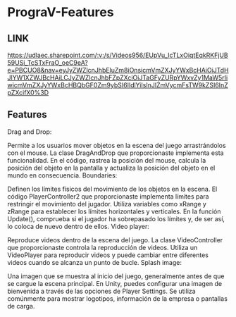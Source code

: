 # PrograV-Features
## LINK
https://udlaec.sharepoint.com/:v:/s/Videos956/EUpVu_IcTLxOiqtEqkRKFjUB59USi_TcSTxFraO_oeC9eA?e=PBCUO8&nav=eyJyZWZlcnJhbEluZm8iOnsicmVmZXJyYWxBcHAiOiJTdHJlYW1XZWJBcHAiLCJyZWZlcnJhbFZpZXciOiJTaGFyZURpYWxvZy1MaW5rIiwicmVmZXJyYWxBcHBQbGF0Zm9ybSI6IldlYiIsInJlZmVycmFsTW9kZSI6InZpZXcifX0%3D
## Features

Drag and Drop:

Permite a los usuarios mover objetos en la escena del juego arrastrándolos con el mouse.
La clase DragAndDrop que proporcionaste implementa esta funcionalidad.
En el código, rastrea la posición del mouse, calcula la posición del objeto en la pantalla y actualiza la posición del objeto en el mundo en consecuencia.
Boundaries:

Definen los límites físicos del movimiento de los objetos en la escena.
El código PlayerController2 que proporcionaste implementa límites para restringir el movimiento del jugador.
Utiliza variables como xRange y zRange para establecer los límites horizontales y verticales.
En la función Update(), comprueba si el jugador ha sobrepasado los límites y, de ser así, lo coloca de nuevo dentro de ellos.
Video player:

Reproduce videos dentro de la escena del juego.
La clase VideoController que proporcionaste controla la reproducción de videos.
Utiliza un VideoPlayer para reproducir videos y puede cambiar entre diferentes videos cuando se alcanza un punto de bucle.
Splash image:

Una imagen que se muestra al inicio del juego, generalmente antes de que se cargue la escena principal.
En Unity, puedes configurar una imagen de bienvenida a través de las opciones de Player Settings.
Se utiliza comúnmente para mostrar logotipos, información de la empresa o pantallas de carga.
